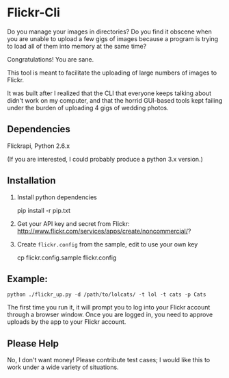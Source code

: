 Flickr-Cli
==========

Do you manage your images in directories? Do you find it obscene when you are unable to upload a few gigs of images because a program is trying to load all of them into memory at the same time?

Congratulations!  You are sane.

This tool is meant to facilitate the uploading of large numbers of images to Flickr.  

It was built after I realized that the CLI that everyone keeps talking about didn't work on my computer, and that the horrid GUI-based tools kept failing under the burden of uploading 4 gigs of wedding photos.

Dependencies
------------
Flickrapi, Python 2.6.x

(If you are interested, I could probably produce a python 3.x version.)

Installation
------------
1. Install python dependencies

    pip install -r pip.txt

2. Get your API key and secret from Flickr:
http://www.flickr.com/services/apps/create/noncommercial/?

3. Create `flickr.config` from the sample, edit to use your own key

    cp flickr.config.sample flickr.config


Example:
--------

    python ./flickr_up.py -d /path/to/lolcats/ -t lol -t cats -p Cats

The first time you run it, it will prompt you to log into your Flickr account through a browser window.  Once you are logged in, you need to approve uploads by the app to your Flickr account.


Please Help
-----------

No, I don't want money!  Please contribute test cases; I would like this to work under a wide variety of situations.

